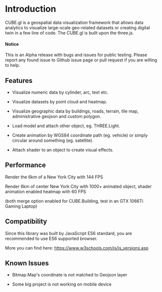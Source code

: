 # Introduction

CUBE.gl is a geospatial data visualization framework that allows data analytics to visualize large-scale geo-related datasets or creating digital twin in a few line of code. The CUBE.gl is built upon the three.js.

#### Notice 
This is an Alpha release with bugs and issues for public testing. Please report any found issue to Github issue page or pull request if you are willing to help.


## Features

- Visualize numeric data by cylinder, arc, text etc.

- Visualize datasets by point cloud and heatmap.

- Visualize geographic data by buildings, roads, terrain, tile map, administrative geojson and custom polygon.

- Load model and attach other object, eg. THREE.Light.

- Create animation by WGS84 coordinate path (eg. vehicle) or simply circular around something (eg. satellite).

-  Attach shader to an object to create visual effects.

## Performance

Render the 6km of a New York City with 144 FPS

Render 6km of center New York City with 1000+ animated object, shader animation enabled heatmap with 60 FPS

(both merge option enabled for CUBE.Building, test in an GTX 1066Ti Gaming Laptop)

## Compatibility

Since this library was built by JavaScript ES6 standard, you are recommended to use ES6 supported browser.

More you can find here: https://www.w3schools.com/js/js_versions.asp 

## Known Issues

- Bitmap.Map's coordinate is not matched to Geojson layer

- Some big project is not working on mobile device